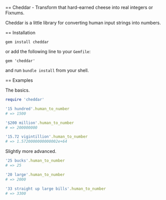 == Cheddar - Transform that hard-earned cheese into real integers or Fixnums.

Cheddar is a little library for converting human input strings into numbers.

== Installation

`gem install cheddar`

or add the following line to your `Gemfile`:

`gem 'cheddar'`

and run `bundle install` from your shell.

== Examples

The basics.

```ruby
require 'cheddar'

'15 hundred'.human_to_number
# => 1500

'$200 million'.human_to_number
# => 200000000

'15.72 vigintillion'.human_to_number
# => 1.5720000000000002e+64
```

Slightly more advanced.

```ruby
'25 bucks'.human_to_number
# => 25

'20 large'.human_to_number
# => 2000

'33 straight up large bills'.human_to_number
# => 3300
```